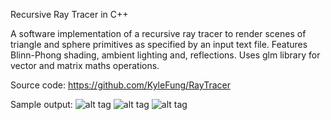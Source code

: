 Recursive Ray Tracer in C++

A software implementation of a recursive ray tracer to render scenes of triangle and sphere primitives as specified by an input text file. Features Blinn-Phong shading, ambient lighting and, reflections. Uses glm library for vector and matrix maths operations.

Source code: https://github.com/KyleFung/RayTracer

Sample output:
![alt tag](http://www.mediafire.com/convkey/ecd6/ccu7c3c18s4je93zg.jpg)
![alt tag](http://www.mediafire.com/convkey/ce5b/k8enk0nr14dugkjzg.jpg)
![alt tag](http://www.mediafire.com/convkey/970e/o5l3zczyekahy2tzg.jpg)
